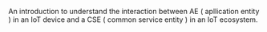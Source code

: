 An introduction to understand the interaction between AE ( apllication entity ) in an IoT device and a CSE ( common service entity ) in an IoT ecosystem.
